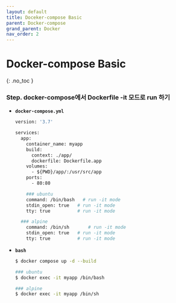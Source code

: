 ```yaml
---
layout: default
title: Doceker-compose Basic
parent: Docker-compose
grand_parent: Docker
nav_order: 2
---
```


# Docker-compose Basic
{: .no_toc }





### Step. docker-compose에서 Dockerfile -it 모드로 run 하기

* **`docker-compose.yml`**

  ```dockerfile
  version: '3.7'
  
  services:
    app:
      container_name: myapp
      build:
        context: ./app/
        dockerfile: Dockerfile.app
      volumes:
        - ${PWD}/app/:/usr/src/app
      ports:
        - 80:80
  
      ### ubuntu
      command: /bin/bash   # run -it mode
      stdin_open: true	 # run -it mode
      tty: true			 # run -it mode
  
  	### alpine
      command: /bin/sh  	 # run -it mode
      stdin_open: true	 # run -it mode
      tty: true			 # run -it mode
  ```

* **`bash`**

  ```bash
  $ docker compose up -d --build
  
  ### ubuntu
  $ docker exec -it myapp /bin/bash
  
  ### alpine
  $ docker exec -it myapp /bin/sh
  ```

